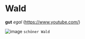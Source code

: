 # Wald 
**gut** *egal*
(https://www.youtube.com/)

![image](https://user-images.githubusercontent.com/110892641/183600341-2f971747-407d-48af-97c3-c546ad8d8cad.png)
`schöner Wald`
```Schöne Natur
